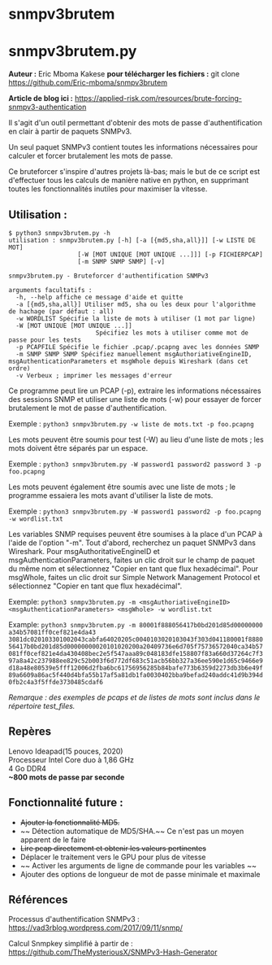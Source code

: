 # snmpv3brutem
# snmpv3brutem.py
**Auteur :** Eric Mboma Kakese
**pour télécharger les fichiers :** git clone https://github.com/Eric-mboma/snmpv3brutem 

**Article de blog ici :** https://applied-risk.com/resources/brute-forcing-snmpv3-authentication

Il s'agit d'un outil permettant d'obtenir des mots de passe d'authentification en clair à partir de paquets SNMPv3.

Un seul paquet SNMPv3 contient toutes les informations nécessaires pour calculer et forcer brutalement les mots de passe.

Ce bruteforcer s'inspire d'autres projets là-bas; mais le but de ce script est d'effectuer tous les calculs de manière native en python, en supprimant toutes les fonctionnalités inutiles pour maximiser la vitesse.

## Utilisation :

```envelopper
$ python3 snmpv3brutem.py -h
utilisation : snmpv3brutem.py [-h] [-a [{md5,sha,all}]] [-w LISTE DE MOT]
                   [-W [MOT UNIQUE [MOT UNIQUE ...]]] [-p FICHIERPCAP]
                   [-m SNMP SNMP SNMP] [-v]

snmpv3brutem.py - Bruteforcer d'authentification SNMPv3

arguments facultatifs :
  -h, --help affiche ce message d'aide et quitte
  -a [{md5,sha,all}] Utiliser md5, sha ou les deux pour l'algorithme de hachage (par défaut : all)
  -w WORDLIST Spécifie la liste de mots à utiliser (1 mot par ligne)
  -W [MOT UNIQUE [MOT UNIQUE ...]]
                        Spécifiez les mots à utiliser comme mot de passe pour les tests
  -p PCAPFILE Spécifie le fichier .pcap/.pcapng avec les données SNMP
  -m SNMP SNMP SNMP Spécifiez manuellement msgAuthoriativeEngineID, msgAuthenticationParameters et msgWhole depuis Wireshark (dans cet ordre)
  -v Verbeux ; imprimer les messages d'erreur
  ```
Ce programme peut lire un PCAP (-p), extraire les informations nécessaires des sessions SNMP et utiliser une liste de mots (-w) pour essayer de forcer brutalement le mot de passe d'authentification.

Exemple : `python3 snmpv3brutem.py -w liste de mots.txt -p foo.pcapng`

Les mots peuvent être soumis pour test (-W) au lieu d'une liste de mots ; les mots doivent être séparés par un espace.

Exemple : `python3 snmpv3brutem.py -W password1 password2 password 3 -p foo.pcapng`

Les mots peuvent également être soumis avec une liste de mots ; le programme essaiera les mots avant d'utiliser la liste de mots.

Exemple : `python3 snmpv3brutem.py -W password1 password2 -p foo.pcapng -w wordlist.txt`

Les variables SNMP requises peuvent être soumises à la place d'un PCAP à l'aide de l'option "-m". Tout d'abord, recherchez un paquet SNMPv3 dans Wireshark. Pour msgAuthoritativeEngineID et msgAuthenticationParameters, faites un clic droit sur le champ de paquet du même nom et sélectionnez "Copier en tant que flux hexadécimal". Pour msgWhole, faites un clic droit sur Simple Network Management Protocol et sélectionnez "Copier en tant que flux hexadécimal".

Exemple: `python3 snmpv3brutem.py -m <msgAuthoriativeEngineID> <msgAuthenticationParameters> <msgWhole> -w wordlist.txt`

Example: `python3 snmpv3brutem.py -m 80001f888056417b0bd201d85d00000000 a34b57081ff0cef821e4da43 3081dc020103301002043cabfa64020205c0040103020103043f303d041180001f888056417b0bd201d85d00000000020101020200a20409736e6d705f75736572040ca34b57081ff0cef821e4da430408bec2e5f547aaa89c048183dfe158807f83a660d37264c7f397a8a42c237988ee829c52b003f6d772df683c51acb56bb327a36ee590e1d65c9466e9d18a48e80539e5fff12006d2fba6bc61756956285b84bafe773b6359d2273db3b6e49f89a6609a86ac5f440d4bfa55b17af5a81db1fa0030402bba9befad240addc41d9b394d0fb2c4a3f5ffde3730485cdaf6`

*Remarque : des exemples de pcaps et de listes de mots sont inclus dans le répertoire test_files.*

## Repères
Lenovo Ideapad(15 pouces, 2020)\
Processeur Intel Core duo à 1,86 GHz\
4 Go DDR4\
**~800 mots de passe par seconde**

## Fonctionnalité future :
* ~~Ajouter la fonctionnalité MD5.~~
* ~~ Détection automatique de MD5/SHA.~~ Ce n'est pas un moyen apparent de le faire
* ~~Lire pcap directement et obtenir les valeurs pertinentes~~
* Déplacer le traitement vers le GPU pour plus de vitesse
* ~~ Activer les arguments de ligne de commande pour les variables ~~
* Ajouter des options de longueur de mot de passe minimale et maximale

## Références
Processus d'authentification SNMPv3 : https://vad3rblog.wordpress.com/2017/09/11/snmp/

Calcul Snmpkey simplifié à partir de : https://github.com/TheMysteriousX/SNMPv3-Hash-Generator
